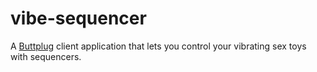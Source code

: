 # vibe-sequencer

A [Buttplug](https://buttplug.io/) client application that lets you control your vibrating sex toys with sequencers.
